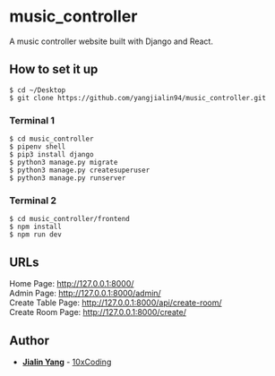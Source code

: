 # music_controller

A music controller website built with Django and React.

## How to set it up

```
$ cd ~/Desktop
$ git clone https://github.com/yangjialin94/music_controller.git
```
### Terminal 1
```
$ cd music_controller
$ pipenv shell
$ pip3 install django
$ python3 manage.py migrate
$ python3 manage.py createsuperuser
$ python3 manage.py runserver
```

### Terminal 2
```
$ cd music_controller/frontend
$ npm install
$ npm run dev
```

## URLs

Home Page: http://127.0.0.1:8000/  
Admin Page: http://127.0.0.1:8000/admin/   
Create Table Page: http://127.0.0.1:8000/api/create-room/   
Create Room Page: http://127.0.0.1:8000/create/

## Author

* **[Jialin Yang](https://github.com/yangjialin94)** - [10xCoding](10xcoding.com)
